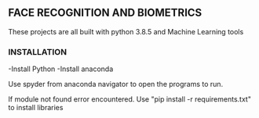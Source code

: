 ## FACE RECOGNITION AND BIOMETRICS

These projects are all built with python 3.8.5 and Machine Learning tools

### INSTALLATION
-Install Python
-Install anaconda 

Use spyder from anaconda navigator to open the programs to run.

If module not found error encountered. Use "pip install -r requirements.txt" to install libraries
